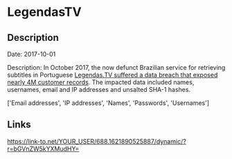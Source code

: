 # LegendasTV

## Description

Date: 2017-10-01

Description:
In October 2017, the now defunct Brazilian service for retrieving subtitles in Portuguese <a href="https://www.hackread.com/dark-web-hacker-selling-accounts-on-dream-market/" target="_blank" rel="noopener">Legendas.TV suffered a data breach that exposed nearly 4M customer records</a>. The impacted data included names, usernames, email and IP addresses and unsalted SHA-1 hashes.


['Email addresses', 'IP addresses', 'Names', 'Passwords', 'Usernames']

## Links

https://link-to.net/YOUR_USER/688.1621890525887/dynamic/?r=bGVnZW5kYXMudHY=